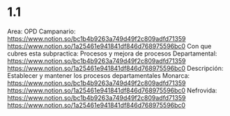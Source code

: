# 1.1

Area: OPD
Campanario: https://www.notion.so/bc1b4b9263a749d49f2c809adfd71359 
https://www.notion.so/1a25461e941841df846d768975596bc0 
Con que cubres esta subpractica: Procesos y mejora de procesos
Departamental: https://www.notion.so/bc1b4b9263a749d49f2c809adfd71359 
https://www.notion.so/1a25461e941841df846d768975596bc0 
Descripción: Establecer y mantener los procesos departamentales
Monarca: https://www.notion.so/bc1b4b9263a749d49f2c809adfd71359 
https://www.notion.so/1a25461e941841df846d768975596bc0 
Nefrovida: https://www.notion.so/bc1b4b9263a749d49f2c809adfd71359 
https://www.notion.so/1a25461e941841df846d768975596bc0